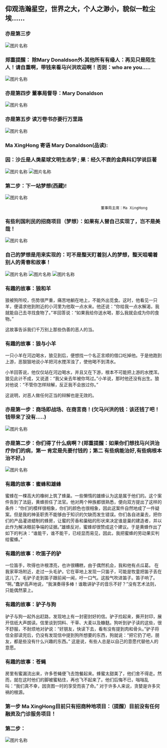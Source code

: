 ##  仰观浩瀚星空，世界之大，个人之渺小，貌似一粒尘埃......
### 亦是第三步 
![图片名称](http://photocdn.sohu.com/20150824/mp29003069_1440403694177_4.jpeg)
###  郑重提醒： 除Mary Donaldson外:其他所有有缘人：再见只是陌生人！请自重啊，带钱来看马兴洪欢迎啊！否则：who are you.....
![图片名称](http://pic1.win4000.com/wallpaper/2018-07-05/5b3dc77e418af.jpg)
### 亦是第四步  董事局督导：Mary Donaldson
![图片名称](http://p0.ifengimg.com/pmop/2017/0901/780DE68757191D0928118AE636FD7BCADD7EE2F3_size110_w1280_h824.jpeg)
### 亦是第五步  读万卷书亦要行万里路 
![图片名称](http://pic27.nipic.com/20130320/10819810_134331325000_2.jpg)

###  Ma XingHong 寄语 Mary Donaldson(品读):
###  因：沙丘是人类星球文明生态学 ;  果：经久不衰的金典科幻学说巨著 
![图片名称](https://raw.githubusercontent.com/maxinghong/maxinghong.github.io/master/book.jpg)
![图片名称](https://raw.githubusercontent.com/maxinghong/maxinghong.github.io/master/MaryDonaldson_1.jpg)
###  第二步：下一站梦想(西藏)!
![图片名称](http://upload.nfncb.cn/gw/729386-851ca8c84523ff004020ee9a193ea806.png)

                                               董事局主席：Ma XingHong
                                               
###  有些利国利民的招商项目（梦想）：如果有人替自己实现了，岂不是美哉！                                              
![图片名称](https://raw.githubusercontent.com/maxinghong/maxinghong.github.io/master/start.gif)

###  自己的梦想是用来实现的：可不是整天盯着别人的梦想，整天咀嚼着别人的青春和故事！         

![图片名称](https://raw.githubusercontent.com/maxinghong/maxinghong.github.io/master/qhh.jpg)
![图片名称](https://raw.githubusercontent.com/maxinghong/maxinghong.github.io/master/c2.jpg)
![图片名称](https://raw.githubusercontent.com/maxinghong/maxinghong.github.io/master/c1.jpg)

###  有趣的故事：狼和羊

狼被狗所咬，伤势很严重，痛苦地躺在地上，不能外出觅食。这时，他看见一只羊，便请求他到附近的小河里为他取一点水来。他还说：“你给我一点水解渴，我就能自己去寻找食物了。”羊回答说：“如果我给你送水喝，那么我就会成为你的食物。”

这故事告诉我们千万别上那些伪善的恶人的当。
 
###  有趣的故事：狼与小羊

一只小羊在河边喝水，狼见到后，便想找一个名正言顺的借口吃掉他。于是他跑到上游，恶狠狠地说小羊把河水搅浑浊了，使他喝不到清水。

小羊回答说，他仅仅站在河边喝水，并且又在下游，根本不可能把上游的水搅浑。狼见此计不成，又说道：“我父亲去年被你骂过。”小羊说，那时他还没有出生。狼对他说：“不管你怎样辩解，反正我不会放过你。”

这说明，对恶人做任何正当的辩解也是无效的。

###  亦是第一步：商场即战场、在商言商！(欠马兴洪的钱：该还钱了吧！钱带来了没有.....)

![图片名称](https://raw.githubusercontent.com/maxinghong/maxinghong.github.io/master/investor.jpg)

###  亦是第二步：你们得了什么病啊？(郑重提醒：如果你们想找马兴洪治疗你们的病，第一 肯定是先要付钱的；第二 有些病能治好,有些病根本治不好。)

![图片名称](https://raw.githubusercontent.com/maxinghong/maxinghong.github.io/master/MaryDonaldson2.jpg)

###  有趣的故事：蜜蜂和雄蜂
蜜蜂在一棵高大的橡树上筑了蜂巢。一些懒惰的雄蜂认为这是属于他们的。这个案件告到了法庭，黄蜂担任了法官。他对两个种族都很熟悉，便向双方提出了这样的条件：“你们的模样很相象，你们的颜色也很相象，因此这案件自然地成了一件疑案。但是我的神圣职责不能够由于知识的欠缺而发生错误。你们各自进巢去，把你们的产品灌进蜡制的蜂房，让蜜的芳香和巢础的形状来决定谁是巢的建造者，并以此作为解决眼前争端的证据。”雄蜂反对，蜜蜂却很赞成这个建议。于是黄蜂作出了如下的判决：“谁能干，谁不能干，已经显而易见，因此，我把蜜蜂的劳动果实判给蜜蜂。”

###  有趣的故事：吹笛子的驴

一位笛手，吹得也许根漂亮，也许很糟糕，由于偶然机会，我和他有点瓜葛。
在我家草场附近，走过一头毛驴。它在草地上发现一只笛子，可能是牧童把笛子丢在这儿了。毛驴子走到笛子跟前闻一闻，吁一口气。这股气吹进笛子。笛子响了。
“啊。”蠢驴高声地说，“我演奏得多棒！谁敢讲驴子的音乐不好？”没有艺术法则，只能偶然蒙上。

###  有趣的故事：驴子与狗

驴子与狗一起外出赶路，发现地上有一封密封好的信。驴子捡起来，撕开封印，展开信纸大声朗读。信里谈到饲料、干草、大麦以及糠麸。狗听到驴子读的这些，很不舒服，不耐烦地对驴说：“好朋友，快读下去，看有没有提到肉和骨头。”驴子将信全部读完后，仍没有发现信中提到狗所想要的东西，狗就说：“把它扔了吧，朋友，都是些没有什么兴趣的东西。”
这是说，有些人总是以自己的意愿代替他人的意愿。

###  有趣的故事：苍蝇

房里有蜜漏流出来，许多苍蝇便飞去饱餐起来。蜂蜜太甜美了，他们舍不得走。然而，就在这时他们的脚被蜜粘住，再也飞不起来了。他们后悔不已，嗡嗡乱叫：“我们真不幸，因贪图一时的享受而丧了命。”
对于许多人来说，贪婪是许多灾祸的根源。

### 第一步 Ma XingHong目前只有招商种地项目：（提醒）目前没有任何融资及门诊服务项目！

### 第二步：  
![图片名称](https://raw.githubusercontent.com/maxinghong/maxinghong.github.io/master/Land.jpg)
